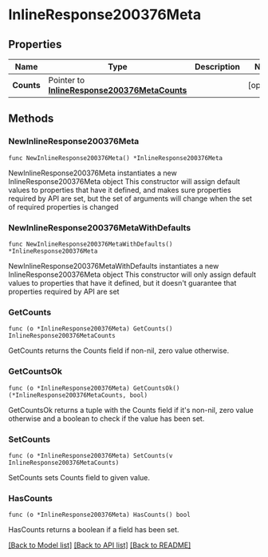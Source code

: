 # InlineResponse200376Meta

## Properties

Name | Type | Description | Notes
------------ | ------------- | ------------- | -------------
**Counts** | Pointer to [**InlineResponse200376MetaCounts**](InlineResponse200376MetaCounts.md) |  | [optional] 

## Methods

### NewInlineResponse200376Meta

`func NewInlineResponse200376Meta() *InlineResponse200376Meta`

NewInlineResponse200376Meta instantiates a new InlineResponse200376Meta object
This constructor will assign default values to properties that have it defined,
and makes sure properties required by API are set, but the set of arguments
will change when the set of required properties is changed

### NewInlineResponse200376MetaWithDefaults

`func NewInlineResponse200376MetaWithDefaults() *InlineResponse200376Meta`

NewInlineResponse200376MetaWithDefaults instantiates a new InlineResponse200376Meta object
This constructor will only assign default values to properties that have it defined,
but it doesn't guarantee that properties required by API are set

### GetCounts

`func (o *InlineResponse200376Meta) GetCounts() InlineResponse200376MetaCounts`

GetCounts returns the Counts field if non-nil, zero value otherwise.

### GetCountsOk

`func (o *InlineResponse200376Meta) GetCountsOk() (*InlineResponse200376MetaCounts, bool)`

GetCountsOk returns a tuple with the Counts field if it's non-nil, zero value otherwise
and a boolean to check if the value has been set.

### SetCounts

`func (o *InlineResponse200376Meta) SetCounts(v InlineResponse200376MetaCounts)`

SetCounts sets Counts field to given value.

### HasCounts

`func (o *InlineResponse200376Meta) HasCounts() bool`

HasCounts returns a boolean if a field has been set.


[[Back to Model list]](../README.md#documentation-for-models) [[Back to API list]](../README.md#documentation-for-api-endpoints) [[Back to README]](../README.md)


